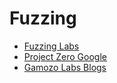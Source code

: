 # Fuzzing

* [Fuzzing Labs](https://academy.fuzzinglabs.com/)
* [Project Zero Google](https://googleprojectzero.blogspot.com/)
* [Gamozo Labs Blogs](https://gamozolabs.github.io/)
